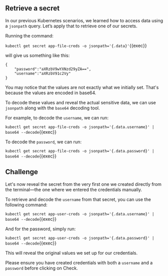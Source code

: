 ## Retrieve a secret

In our previous Kubernetes scenarios, we learned how to access data using a `jsonpath` query. Let’s apply that to retrieve one of our secrets.

Running the command:

`kubectl get secret app-file-creds -o jsonpath='{.data}'`{{exec}}

will give us something like this:

```
{
    "password":"aXRzbV9wYXNzd29yZA==",
    "username":"aXRzbV91c2Vy"
}
```

You may notice that the values are not exactly what we initially set. That's because the values are encoded in base64.

To decode these values and reveal the actual sensitive data, we can use `jsonpath` along with the `base64` decoding tool.

For example, to decode the `username`, we can run:

`kubectl get secret app-file-creds -o jsonpath='{.data.username}' | base64 --decode`{{exec}}

To decode the `password`, we can run:

`kubectl get secret app-file-creds -o jsonpath='{.data.password}' | base64 --decode`{{exec}}


## Challenge

Let's now reveal the secret from the very first one we created directly from the terminal—the one where we entered the credentials manually.

To retrieve and decode the `username` from that secret, you can use the following command:

`kubectl get secret app-user-creds -o jsonpath='{.data.username}' | base64 --decode`{{exec}}

And for the password, simply run:

`kubectl get secret app-user-creds -o jsonpath='{.data.password}' | base64 --decode`{{exec}}

This will reveal the original values we set up for our credentials.

Please ensure you have created credentials with both a `username` and a `password` before clicking on Check.